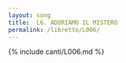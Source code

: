 ```yaml
---
layout: song
title:  L6. ADORIAMO IL MISTERO
permalink: /libretto/L006/
---
```

{% include canti/L006.md %}   